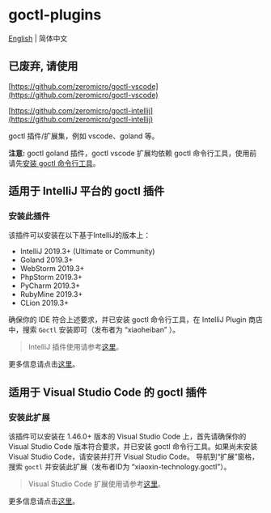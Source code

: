 # goctl-plugins

[English](README-en.md) | 简体中文

## **已废弃, 请使用**

[https://github.com/zeromicro/goctl-vscode](https://github.com/zeromicro/goctl-vscode)

[https://github.com/zeromicro/goctl-intellij](https://github.com/zeromicro/goctl-intellij)


goctl 插件/扩展集，例如 vscode、goland 等。

**注意:** goctl goland 插件，goctl vscode 扩展均依赖 goctl 命令行工具，使用前请先[安装 goctl 命令行工具](https://github.com/tal-tech/go-zero#5-quick-start)。

## 适用于 IntelliJ 平台的 goctl 插件

### 安装此插件

该插件可以安装在以下基于IntelliJ的版本上：

* IntelliJ 2019.3+ (Ultimate or Community)
* Goland 2019.3+
* WebStorm 2019.3+
* PhpStorm 2019.3+
* PyCharm 2019.3+
* RubyMine 2019.3+
* CLion 2019.3+

确保你的 IDE 符合上述要求，并已安装 goctl 命令行工具，在 IntelliJ Plugin 商店中，搜索 `Goctl` 安装即可（发布者为 “xiaoheiban” ）。

> IntelliJ 插件使用请参考[这里](https://www.jetbrains.com/idea/help/managing-enterprise-plugin-repositories.html)。

更多信息请点击[这里](goland/README.md)。

## 适用于 Visual Studio Code 的 goctl 插件

### 安装此扩展

该插件可以安装在 1.46.0+ 版本的 Visual Studio Code 上，首先请确保你的 Visual Studio Code 版本符合要求，并已安装 goctl 命令行工具。如果尚未安装 Visual Studio Code，请安装并打开 Visual Studio Code。 导航到“扩展”窗格，搜索 `goctl` 并安装此扩展（发布者ID为 “xiaoxin-technology.goctl”）。

> Visual Studio Code 扩展使用请参考[这里](https://code.visualstudio.com/docs/editor/extension-gallery)。

更多信息请点击[这里](vscode/README.md)。
